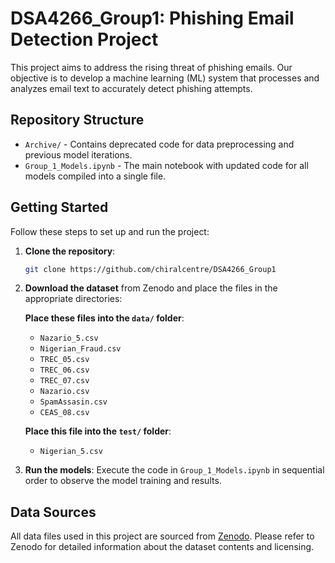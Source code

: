 # DSA4266_Group1: Phishing Email Detection Project

This project aims to address the rising threat of phishing emails. Our objective is to develop a machine learning (ML) system that processes and analyzes email text to accurately detect phishing attempts.

## Repository Structure

- `Archive/` - Contains deprecated code for data preprocessing and previous model iterations.
- `Group_1_Models.ipynb` - The main notebook with updated code for all models compiled into a single file.

## Getting Started

Follow these steps to set up and run the project:

1. **Clone the repository**:
   ```bash
   git clone https://github.com/chiralcentre/DSA4266_Group1
   ```

2. **Download the dataset** from Zenodo and place the files in the appropriate directories:

   **Place these files into the `data/` folder**:
   - `Nazario_5.csv`
   - `Nigerian_Fraud.csv`
   - `TREC_05.csv`
   - `TREC_06.csv`
   - `TREC_07.csv`
   - `Nazario.csv`
   - `SpamAssasin.csv`
   - `CEAS_08.csv`

   **Place this file into the `test/` folder**:
   - `Nigerian_5.csv`

3. **Run the models**:
   Execute the code in `Group_1_Models.ipynb` in sequential order to observe the model training and results.

## Data Sources

All data files used in this project are sourced from [Zenodo](https://zenodo.org/records/8339691). Please refer to Zenodo for detailed information about the dataset contents and licensing.
